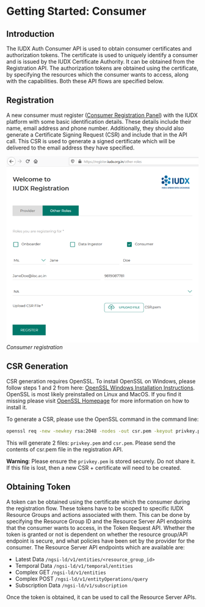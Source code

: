 # Getting Started: Consumer

## Introduction
The IUDX Auth Consumer API is used to obtain consumer certificates and authorization tokens. The certificate is used to uniquely identify a consumer and is issued by the IUDX Certificate Authority. It can be obtained from the Registration API. The authorization tokens are obtained using the certificate, by specifying the resources which the consumer wants to access, along with the capabilities. Both these API flows are specified below.

## Registration
A new consumer must register ([Consumer Registration Panel](https://register.iudx.org.in/other-roles)) with the IUDX platform with some basic identification details. These details include their name, email address and phone number. Additionally, they should also generate a Certificate Signing Request (CSR) and include that in the API call. This CSR is used to generate a signed certificate which will be delivered to the email address they have specified.

![Consumer registration](../resources/auth/cons-reg.png)<br>
*Consumer registration*

## CSR Generation

CSR generation requires OpenSSL. To install OpenSSL on Windows, please follow steps 1 and 2 from here: [OpenSSL Windows Installation Instructions](https://www.namecheap.com/support/knowledgebase/article.aspx/10161/14/generating-a-csr-on-windows-using-openssl). OpenSSL is most likely preinstalled on Linux and MacOS. If you find it missing please visit [OpenSSL Homepage](https://www.openssl.org/) for more information on how to install it.

To generate a CSR, please use the OpenSSL command in the command line:
```bash
openssl req -new -newkey rsa:2048 -nodes -out csr.pem -keyout privkey.pem -subj "/"
```
This will generate 2 files: `privkey.pem` and `csr.pem`. Please send the contents of csr.pem file in the registration API.

**Warning**: Please ensure the `privkey.pem` is stored securely. Do not share it. If this file is lost, then a new CSR + certificate will need to be created.

## Obtaining Token
A token can be obtained using the certificate which the consumer during the registration flow. These tokens have to be scoped to specific IUDX Resource Groups and actions associated with them. This can be done by specifying the Resource Group ID and the Resource Server API endpoints that the consumer wants to access, in the Token Request API. Whether the token is granted or not is dependent on whether the resource group/API endpoint is secure, and what policies have been set by the provider for the consumer. The Resource Server API endpoints which are available are:

* Latest Data
`/ngsi-ld/v1/entities/<resource_group_id>`
* Temporal Data
`/ngsi-ld/v1/temporal/entities`
* Complex GET
`/ngsi-ld/v1/entities`
* Complex POST
`/ngsi-ld/v1/entityOperations/query`
* Subscription Data
`/ngsi-ld/v1/subscription`

Once the token is obtained, it can be used to call the Resource Server APIs.
